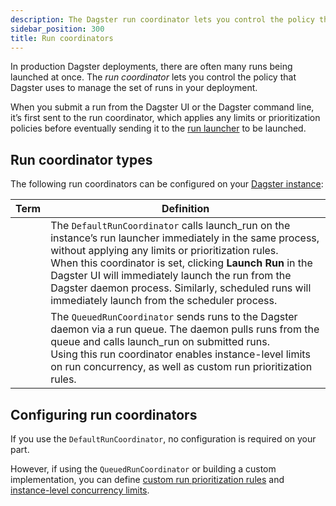 ```yaml
---
description: The Dagster run coordinator lets you control the policy that Dagster uses to manage the set of runs in your deployment.
sidebar_position: 300
title: Run coordinators
---
```


In production Dagster deployments, there are often many runs being launched at once. The _run coordinator_ lets you control the policy that Dagster uses to manage the set of runs in your deployment.

When you submit a run from the Dagster UI or the Dagster command line, it’s first sent to the run coordinator, which applies any limits or prioritization policies before eventually sending it to the [run launcher](/guides/deploy/execution/run-launchers) to be launched.

## Run coordinator types

The following run coordinators can be configured on your [Dagster instance](/guides/deploy/dagster-instance-configuration):

| Term                                                                                                  | Definition                                                                                                                                                                                                                                                                                                                                                                                    |
| ----------------------------------------------------------------------------------------------------- | --------------------------------------------------------------------------------------------------------------------------------------------------------------------------------------------------------------------------------------------------------------------------------------------------------------------------------------------------------------------------------------------- |
| <PyObject section="internals" module="dagster._core.run_coordinator" object="DefaultRunCoordinator"/> | The `DefaultRunCoordinator` calls launch_run on the instance’s run launcher immediately in the same process, without applying any limits or prioritization rules.<br />When this coordinator is set, clicking **Launch Run** in the Dagster UI will immediately launch the run from the Dagster daemon process. Similarly, scheduled runs will immediately launch from the scheduler process. |
| <PyObject section="internals" module="dagster._core.run_coordinator" object="QueuedRunCoordinator"/>  | The `QueuedRunCoordinator` sends runs to the Dagster daemon via a run queue. The daemon pulls runs from the queue and calls launch_run on submitted runs.<br/>Using this run coordinator enables instance-level limits on run concurrency, as well as custom run prioritization rules.                                                                                                        |

## Configuring run coordinators

If you use the `DefaultRunCoordinator`, no configuration is required on your part.

However, if using the `QueuedRunCoordinator` or building a custom implementation, you can define [custom run prioritization rules](/guides/deploy/execution/customizing-run-queue-priority) and [instance-level concurrency limits](/guides/operate/managing-concurrency).
